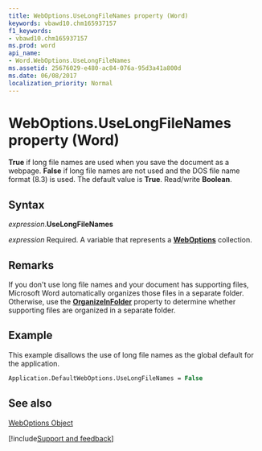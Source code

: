 ```yaml
---
title: WebOptions.UseLongFileNames property (Word)
keywords: vbawd10.chm165937157
f1_keywords:
- vbawd10.chm165937157
ms.prod: word
api_name:
- Word.WebOptions.UseLongFileNames
ms.assetid: 25676029-e480-ac84-076a-95d3a41a800d
ms.date: 06/08/2017
localization_priority: Normal
---
```



# WebOptions.UseLongFileNames property (Word)

 **True** if long file names are used when you save the document as a webpage. **False** if long file names are not used and the DOS file name format (8.3) is used. The default value is **True**. Read/write **Boolean**.


## Syntax

_expression_.**UseLongFileNames**

_expression_ Required. A variable that represents a **[WebOptions](Word.WebOptions.md)** collection.


## Remarks

If you don't use long file names and your document has supporting files, Microsoft Word automatically organizes those files in a separate folder. Otherwise, use the  **[OrganizeInFolder](Word.WebOptions.OrganizeInFolder.md)** property to determine whether supporting files are organized in a separate folder.


## Example

This example disallows the use of long file names as the global default for the application.


```vb
Application.DefaultWebOptions.UseLongFileNames = False
```


## See also


[WebOptions Object](Word.WebOptions.md)

[!include[Support and feedback](~/includes/feedback-boilerplate.md)]